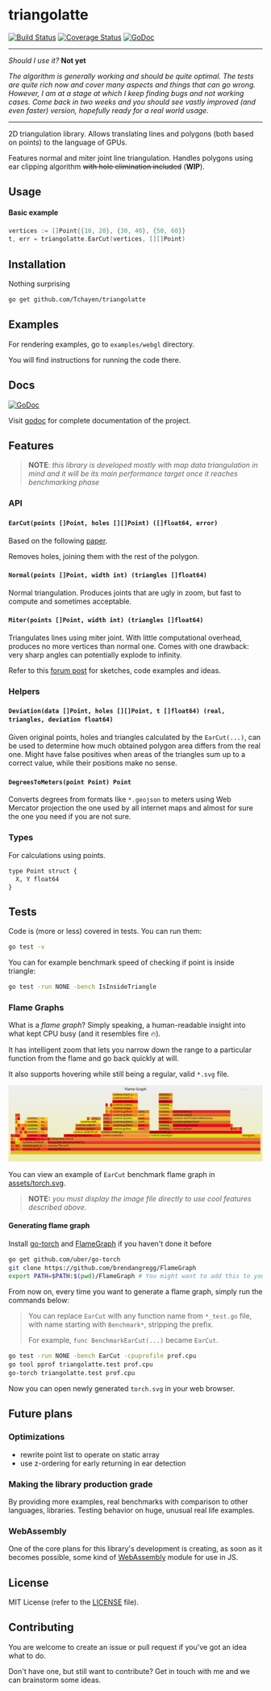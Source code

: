 # triangolatte

[![Build Status](https://travis-ci.org/Tchayen/triangolatte.svg?branch=master)](https://travis-ci.org/Tchayen/triangolatte)
[![Coverage Status](https://coveralls.io/repos/github/Tchayen/triangolatte/badge.svg?branch=master)](https://coveralls.io/github/Tchayen/triangolatte?branch=master)
[![GoDoc](https://godoc.org/github.com/Tchayen/triangolatte?status.svg)](https://godoc.org/github.com/Tchayen/triangolatte)

---

_Should I use it?_ **Not yet**

_The algorithm is generally working and should be quite optimal. The tests are
quite rich now and cover many aspects and things that can go wrong. However, I
am at a stage at which I keep finding bugs and not working cases. Come back in
two weeks and you should see vastly improved (and even faster) version,
hopefully ready for a real world usage._

---

2D triangulation library. Allows translating lines and polygons (both based on
points) to the language of GPUs.

Features normal and miter joint line triangulation. Handles polygons using ear
clipping algorithm ~~with hole elimination included~~ (**WIP**).

## Usage

#### Basic example
```go
vertices := []Point{{10, 20}, {30, 40}, {50, 60}}
t, err = triangolatte.EarCut(vertices, [][]Point)
```

## Installation

Nothing surprising
```bash
go get github.com/Tchayen/triangolatte
```

## Examples

For rendering examples, go to `examples/webgl` directory.

You will find instructions for running the code there.

## Docs
[![GoDoc](https://godoc.org/github.com/Tchayen/triangolatte?status.svg)](https://godoc.org/github.com/Tchayen/triangolatte)

Visit [godoc](https://godoc.org/github.com/Tchayen/triangolatte) for complete
documentation of the project.

## Features

> **NOTE**: _this library is developed mostly with map data triangulation in
mind and it will be its main performance target once it reaches benchmarking
phase_

### API

#### `EarCut(points []Point, holes [][]Point) ([]float64, error)`

Based on the following [paper](https://www.geometrictools.com/Documentation/TriangulationByEarClipping.pdf).

Removes holes, joining them with the rest of the polygon.

#### `Normal(points []Point, width int) (triangles []float64)`

Normal triangulation. Produces joints that are ugly in zoom, but fast to compute
and sometimes acceptable.

#### `Miter(points []Point, width int) (triangles []float64)`

Triangulates lines using miter joint. With little computational overhead,
produces no more vertices than normal one. Comes with one drawback: very sharp
angles can potentially explode to infinity.

Refer to this [forum post](https://forum.libcinder.org/topic/smooth-thick-lines-using-geometry-shader)
for sketches, code examples and ideas.

### Helpers

#### `Deviation(data []Point, holes [][]Point, t []float64) (real, triangles, deviation float64)`

Given original points, holes and triangles calculated by the `EarCut(...)`, can
be used to determine how much obtained polygon area differs from the real one.
Might have false positives when areas of the triangles sum up to a correct value,
while their positions make no sense.

#### `DegreesToMeters(point Point) Point`

Converts degrees from formats like `*.geojson` to meters using Web Mercator
projection the one used by all internet maps and almost for sure the one you
need if you are not sure.

### Types

For calculations using points.
```
type Point struct {
  X, Y float64
}
```

## Tests

Code is (more or less) covered in tests. You can run them:

```bash
go test -v
```

You can for example benchmark speed of checking if point is inside triangle:

```bash
go test -run NONE -bench IsInsideTriangle
```

### Flame Graphs

What is a _flame graph_? Simply speaking, a human-readable insight into what
kept CPU busy (and it resembles fire 🔥).

It has intelligent zoom that lets you narrow down the range to a particular
function from the flame and go back quickly at will.

It also supports hovering while still being a regular, valid `*.svg` file.

![assets/torch.svg](assets/torch.svg)

You can view an example of `EarCut` benchmark flame graph in [assets/torch.svg](assets/torch.svg).

> **NOTE:** _you must display the image file directly to use cool features
described above._

#### Generating flame graph

Install [go-torch](https://github.com/uber/go-torch) and [FlameGraph](https://github.com/brendangregg/FlameGraph)
if you haven't done it before

```bash
go get github.com/uber/go-torch
git clone https://github.com/brendangregg/FlameGraph
export PATH=$PATH:$(pwd)/FlameGraph # You might want to add this to your .bashrc or other equivalent
```

From now on, every time you want to generate a flame graph, simply run the
commands below:

> You can replace `EarCut` with any function name from `*_test.go` file, with
> name starting with `Benchmark*`, stripping the prefix.
>
> For example, `func BenchmarkEarCut(...)` became `EarCut`.

```bash
go test -run NONE -bench EarCut -cpuprofile prof.cpu
go tool pprof triangolatte.test prof.cpu
go-torch triangolatte.test prof.cpu
```

Now you can open newly generated `torch.svg` in your web browser.

## Future plans

### Optimizations

- rewrite point list to operate on static array
- use z-ordering for early returning in ear detection

### Making the library production grade

By providing more examples, real benchmarks with comparison to other languages,
libraries. Testing behavior on huge, unusual real life examples.

### WebAssembly

One of the core plans for this library's development is creating, as soon as it
becomes possible, some kind of [WebAssembly](https://webassembly.org/) module
for use in JS.

## License

MIT License (refer to the [LICENSE](LICENSE) file).

## Contributing

You are welcome to create an issue or pull request if you've got an idea what to do.

Don't have one, but still want to contribute? Get in touch with me and we can
brainstorm some ideas.
